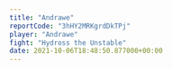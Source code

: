 ```yaml
---
title: "Andrawe"
reportCode: "3hHY2MRKgrdDkTPj"
player: "Andrawe"
fight: "Hydross the Unstable"
date: 2021-10-06T18:48:50.877000+00:00
---
```


